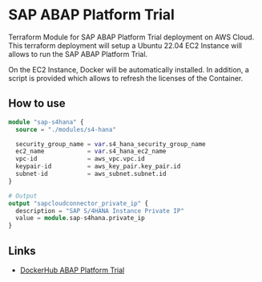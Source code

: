 # SAP ABAP Platform Trial 
Terraform Module for SAP ABAP Platform Trial deployment on AWS Cloud.
This terraform deployment will setup a Ubuntu 22.04 EC2 Instance will allows to run the SAP ABAP Platform Trial.

On the EC2 Instance, Docker will be automatically installed. In addition, a script is provided which allows to refresh the licenses of the Container.

## How to use
```terraform
module "sap-s4hana" {
  source = "./modules/s4-hana"

  security_group_name = var.s4_hana_security_group_name
  ec2_name            = var.s4_hana_ec2_name
  vpc-id              = aws_vpc.vpc.id
  keypair-id          = aws_key_pair.key_pair.id
  subnet-id           = aws_subnet.subnet.id
}

# Output
output "sapcloudconnector_private_ip" {
  description = "SAP S/4HANA Instance Private IP"
  value = module.sap-s4hana.private_ip
}
```

## Links
- [DockerHub ABAP Platform Trial](https://hub.docker.com/r/sapse/abap-platform-trial)